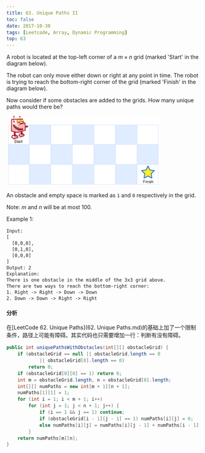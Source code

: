 ```yaml
---
title: 63. Unique Paths II
toc: false
date: 2017-10-30
tags: [Leetcode, Array, Dynamic Programming]
top: 63
---
```


A robot is located at the top-left corner of a $m \times n$ grid (marked 'Start' in the diagram below).

The robot can only move either down or right at any point in time. The robot is trying to reach the bottom-right corner of the grid (marked 'Finish' in the diagram below).

Now consider if some obstacles are added to the grids. How many unique paths would there be?

![](figures/robot_maze.png)

An obstacle and empty space is marked as `1` and `0` respectively in the grid.

Note: $m$ and $n$ will be at most 100.

Example 1:

```
Input:
[
  [0,0,0],
  [0,1,0],
  [0,0,0]
]
Output: 2
Explanation:
There is one obstacle in the middle of the 3x3 grid above.
There are two ways to reach the bottom-right corner:
1. Right -> Right -> Down -> Down
2. Down -> Down -> Right -> Right
```


#### 分析

在[LeetCode 62. Unique Paths](62. Unique Paths.md)的基础上加了一个限制条件，路径上可能有障碍。其实代码也只需要增加一行：判断有没有障碍。

```Java
public int uniquePathsWithObstacles(int[][] obstacleGrid) {
    if (obstacleGrid == null || obstacleGrid.length == 0 
            || obstacleGrid[0].length == 0) 
        return 0;
    if (obstacleGrid[0][0] == 1) return 0;
    int m = obstacleGrid.length, n = obstacleGrid[0].length;
    int[][] numPaths = new int[m + 1][n + 1];
    numPaths[1][1] = 1;
    for (int i = 1; i < m + 1; i++)
        for (int j = 1; j < n + 1; j++) {
            if (i == 1 && j == 1) continue;
            if (obstacleGrid[i - 1][j - 1] == 1) numPaths[i][j] = 0;
            else numPaths[i][j] = numPaths[i][j - 1] + numPaths[i - 1][j];
        }
    return numPaths[m][n];
}
```